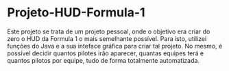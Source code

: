 # Projeto-HUD-Formula-1
Este projeto se trata de um projeto pessoal, onde o objetivo era criar do zero o HUD da Formula 1 o mais semelhante possível. Para isto, utilizei funções do Java e a sua inteface gráfica para criar tal projeto. No mesmo, é possível decidir quantos pilotes irão aparecer, quantas equipes terá e quantos pilotos por equipe, tudo de forma totalmente automatizada.
